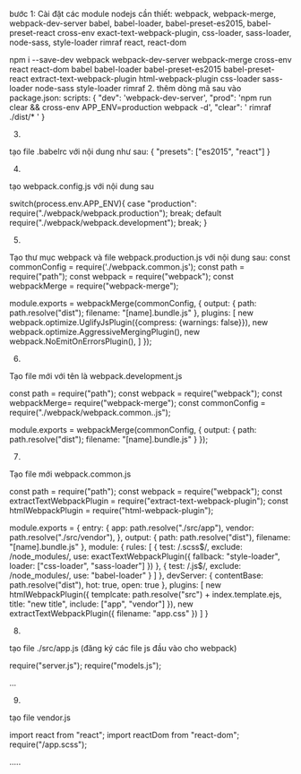 bước 1: Cài đặt các module nodejs cần thiết:
webpack, webpack-merge, webpack-dev-server
babel, babel-loader, babel-preset-es2015, babel-preset-react
cross-env
exact-text-webpack-plugin, css-loader, sass-loader, node-sass, style-loader
rimraf
react, react-dom

npm i --save-dev webpack webpack-dev-server webpack-merge cross-env 
                react react-dom babel babel-loader babel-preset-es2015
                babel-preset-react extract-text-webpack-plugin
                html-webpack-plugin css-loader sass-loader node-sass style-loader
                rimraf
2.
thêm dòng mã sau vào package.json:
scripts: {
    "dev": 'webpack-dev-server',
    "prod": 'npm run clear && cross-env APP_ENV=production webpack -d',
    "clear": ' rimraf ./dist/* '
}

3.
tạo file .babelrc với nội dung như sau:
{
    "presets": ["es2015", "react"]
}

4.
tạo webpack.config.js với nội dung sau

switch(process.env.APP_ENV){
    case "production":
        require("./webpack/webpack.production");
    break;
    default
        require("./webpack/webpack.development");
    break;
}

5.
Tạo thư mục webpack và file webpack.production.js với nội dung sau:
const commonConfig = require('./webpack.common.js');
const path = require("path");
const webpack = require("webpack");
const webpackMerge = require("webpack-merge");

module.exports = webpackMerge(commonConfig, {
    output: {
        path: path.resolve("dist");
        filename: "[name].bundle.js"
    },
    plugins: [
        new webpack.optimize.UglifyJsPlugin({compress: {warnings: false}}),
        new webpack.optimize.AggressiveMergingPlugin(),
        new webpack.NoEmitOnErrorsPlugin(),
    ]
});

6.
Tạo file mới với tên là webpack.development.js

const path = require("path");
const webpack = require("webpack");
const webpackMerge= require("webpack-merge");
const commonConfig = require("./webpack/webpack.common..js");

module.exports = webpackMerge(commonConfig, {
    output: {
        path: path.resolve("dist");
        filename: "[name].bundle.js"
    }
});

7.
Tạo file mới webpack.common.js

const path = require("path");
const webpack = require("webpack");
const extractTextWebpackPlugin = require("extract-text-webpack-plugin");
const htmlWebpackPlugin = require("html-webpack-plugin");

module.exports = {
    entry: {
        app: path.resolve("./src/app"),
        vendor: path.resolve("./src/vendor"),
    },
    output: {
        path: path.resolve("dist"),
        filename: "[name].bundle.js"
    },
    module: {
        rules: [
            {
                test: /\.scss$/,
                exclude: /node_modules/,
                use: exactTextWebpackPlugin({
                    fallback: "style-loader",
                    loader: ["css-loader", "sass-loader"]
                })
            },
            {
                test: /\.js$/,
                exclude: /node_modules/,
                use: "babel-loader"
            }
        ]
    },
    devServer: {
        contentBase: path.resolve("dist"),
        hot: true,
        open: true
    },
    plugins: [
        new htmlWebpackPlugin({
            templcate: path.resolve("src") + index.template.ejs,
            title: "new title",
            include: ["app", "vendor"]
        }),
        new extractTextWebpackPlugin({
            filename: "app.css"
        })
    ]
}

8.
tạo file ./src/app.js (đăng ký các file js đầu vào cho webpack)

require("server.js");
require("models.js");

...

9.
tạo file vendor.js

import react from "react";
import reactDom from "react-dom";
require("/app.scss");

.....
